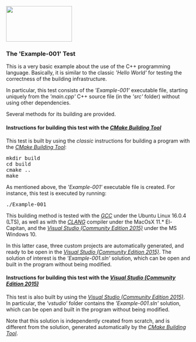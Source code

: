 <IMG src="http://davidcanino.github.io/img/logo-sun.jpg" border="0" width="180" height="97">

<H3>The 'Example-001' Test</H3>

This is a very basic example about the use of the C++ programming language. Basically, it is similar to the classic <i>'Hello World'</i> for testing the correctness of the building infrastructure.<p>In particular, this test consists of the <i>'Example-001'</i> executable file, starting uniquely from the <i>'main.cpp'</i> C++ source file (in the <i>'src'</i> folder) without using other dependencies.<p>Several methods for its building are provided.

<h4>Instructions for building this test with the <i><A href="http://cmake.org">CMake Building Tool</A></i></h4>

This test is built by using the <i>classic</i> instructions for building a program with the <i><A href="http://cmake.org">CMake Building Tool</A></i>:
<pre>mkdir build
cd build
cmake ..
make
</pre><p>As mentioned above, the <i>'Example-001'</i> executable file is created. For instance, this test is executed by running:<pre>./Example-001</pre><p>This building method is tested with the <A href="http://gcc.gnu.org/"><i>GCC</i></A> under the Ubuntu Linux 16.0.4 (LTS), as well as with the <A href="http://clang.llvm.org/"><i>CLANG</i></A> compiler under the MacOsX 11.* El-Capitan, and the <A href="http://www.visualstudio.com/"><i>Visual Studio (Community Edition 2015)</i></A> under the MS Windows 10.

In this latter case, three custom projects are automatically generated, and ready to be open in the <A href="http://www.visualstudio.com/"><i>Visual Studio (Community Edition 2015)</i></A>. The solution of interest is the <i>'Example-001.sln'</i> solution, which can be open and built in the program without being modified.

<h4>Instructions for building this test with the <i><A href="http://www.visualstudio.com/">Visual Studio (Community Edition 2015)</A></i></h4>

This test is also built by using the <A href="http://www.visualstudio.com/"><i>Visual Studio (Community Edition 2015)</i></A>. In particular, the <i>'vstudio'</i> folder contains the <i>'Example-001.sln'</i> solution, which can be open and built in the program without being modified.

Note that this solution is independently created from scratch, and is different from the solution, generated automatically by the <i><A href="http://cmake.org">CMake Building Tool</A></i>.
